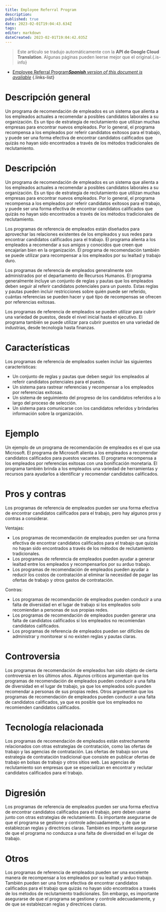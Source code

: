```yaml
---
title: Employee Referral Program
description: 
published: true
date: 2023-02-01T19:04:43.634Z
tags: 
editor: markdown
dateCreated: 2023-02-01T19:04:42.035Z
---
```


> Este artículo se tradujo automáticamente con la **API de Google Cloud Translation**.
Algunas páginas pueden leerse mejor que el original.{.is-info}

- [Employee Referral Program***Spanish** version of this document is available*](/es/Knowledge-base/Dictionary/employee-referral-program)
{.links-list}

# Descripción general
Un programa de recomendación de empleados es un sistema que alienta a los empleados actuales a recomendar a posibles candidatos laborales a su organización. Es un tipo de estrategia de reclutamiento que utilizan muchas empresas para encontrar nuevos empleados. Por lo general, el programa recompensa a los empleados por referir candidatos exitosos para el trabajo, y puede ser una forma efectiva de encontrar candidatos calificados que quizás no hayan sido encontrados a través de los métodos tradicionales de reclutamiento.

# Descripción
Un programa de recomendación de empleados es un sistema que alienta a los empleados actuales a recomendar a posibles candidatos laborales a su organización. Es un tipo de estrategia de reclutamiento que utilizan muchas empresas para encontrar nuevos empleados. Por lo general, el programa recompensa a los empleados por referir candidatos exitosos para el trabajo, y puede ser una forma efectiva de encontrar candidatos calificados que quizás no hayan sido encontrados a través de los métodos tradicionales de reclutamiento.

Los programas de referencia de empleados están diseñados para aprovechar las relaciones existentes de los empleados y sus redes para encontrar candidatos calificados para el trabajo. El programa alienta a los empleados a recomendar a sus amigos y conocidos que creen que encajarían bien en la organización. El programa de recomendación también se puede utilizar para recompensar a los empleados por su lealtad y trabajo duro.

Los programas de referencia de empleados generalmente son administrados por el departamento de Recursos Humanos. El programa generalmente incluye un conjunto de reglas y pautas que los empleados deben seguir al referir candidatos potenciales para un puesto. Estas reglas y pautas pueden incluir restricciones sobre quién puede ser referido, cuántas referencias se pueden hacer y qué tipo de recompensas se ofrecen por referencias exitosas.

Los programas de referencia de empleados se pueden utilizar para cubrir una variedad de puestos, desde el nivel inicial hasta el ejecutivo. El programa también se puede utilizar para cubrir puestos en una variedad de industrias, desde tecnología hasta finanzas.

# Características
Los programas de referencia de empleados suelen incluir las siguientes características:

- Un conjunto de reglas y pautas que deben seguir los empleados al referir candidatos potenciales para el puesto.
- Un sistema para rastrear referencias y recompensar a los empleados por referencias exitosas.
- Un sistema de seguimiento del progreso de los candidatos referidos a lo largo del proceso de selección.
- Un sistema para comunicarse con los candidatos referidos y brindarles información sobre la organización.

# Ejemplo
Un ejemplo de un programa de recomendación de empleados es el que usa Microsoft. El programa de Microsoft alienta a los empleados a recomendar candidatos calificados para puestos vacantes. El programa recompensa a los empleados por referencias exitosas con una bonificación monetaria. El programa también brinda a los empleados una variedad de herramientas y recursos para ayudarlos a identificar y recomendar candidatos calificados.

# Pros y contras
Los programas de referencia de empleados pueden ser una forma efectiva de encontrar candidatos calificados para el trabajo, pero hay algunos pros y contras a considerar.

Ventajas:

- Los programas de recomendación de empleados pueden ser una forma efectiva de encontrar candidatos calificados para el trabajo que quizás no hayan sido encontrados a través de los métodos de reclutamiento tradicionales.
- Los programas de referencia de empleados pueden ayudar a generar lealtad entre los empleados y recompensarlos por su arduo trabajo.
- Los programas de recomendación de empleados pueden ayudar a reducir los costos de contratación al eliminar la necesidad de pagar las ofertas de trabajo y otros gastos de contratación.

Contras:

- Los programas de recomendación de empleados pueden conducir a una falta de diversidad en el lugar de trabajo si los empleados solo recomiendan a personas de sus propias redes.
- Los programas de recomendación de empleados pueden generar una falta de candidatos calificados si los empleados no recomiendan candidatos calificados.
- Los programas de referencia de empleados pueden ser difíciles de administrar y monitorear si no existen reglas y pautas claras.

# Controversia
Los programas de recomendación de empleados han sido objeto de cierta controversia en los últimos años. Algunos críticos argumentan que los programas de recomendación de empleados pueden conducir a una falta de diversidad en el lugar de trabajo, ya que los empleados solo pueden recomendar a personas de sus propias redes. Otros argumentan que los programas de recomendación de empleados pueden conducir a una falta de candidatos calificados, ya que es posible que los empleados no recomienden candidatos calificados.

# Tecnología relacionada
Los programas de recomendación de empleados están estrechamente relacionados con otras estrategias de contratación, como las ofertas de trabajo y las agencias de contratación. Las ofertas de trabajo son una estrategia de contratación tradicional que consiste en publicar ofertas de trabajo en bolsas de trabajo y otros sitios web. Las agencias de reclutamiento son empresas que se especializan en encontrar y reclutar candidatos calificados para el trabajo.

# Digresión
Los programas de referencia de empleados pueden ser una forma efectiva de encontrar candidatos calificados para el trabajo, pero deben usarse junto con otras estrategias de reclutamiento. Es importante asegurarse de que el programa se gestione y controle adecuadamente, y de que se establezcan reglas y directrices claras. También es importante asegurarse de que el programa no conduzca a una falta de diversidad en el lugar de trabajo.

# Otros
Los programas de referencia de empleados pueden ser una excelente manera de recompensar a los empleados por su lealtad y arduo trabajo. También pueden ser una forma efectiva de encontrar candidatos calificados para el trabajo que quizás no hayan sido encontrados a través de los métodos de reclutamiento tradicionales. Sin embargo, es importante asegurarse de que el programa se gestione y controle adecuadamente, y de que se establezcan reglas y directrices claras.